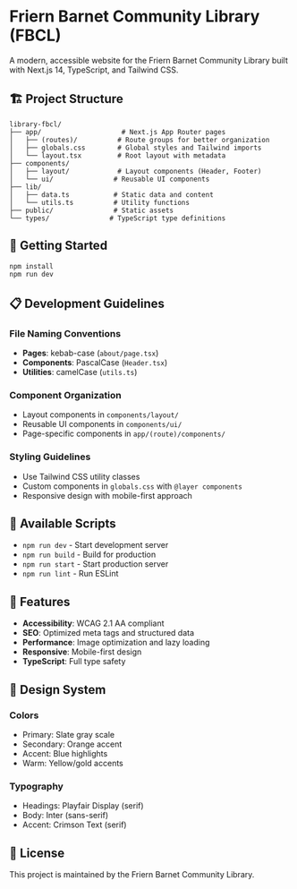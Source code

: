 # Friern Barnet Community Library (FBCL)

A modern, accessible website for the  Friern Barnet Community Library built with Next.js 14, TypeScript, and Tailwind CSS.

## 🏗️ Project Structure

```
library-fbcl/
├── app/                    # Next.js App Router pages
│   ├── (routes)/          # Route groups for better organization
│   ├── globals.css        # Global styles and Tailwind imports
│   └── layout.tsx         # Root layout with metadata
├── components/
│   ├── layout/            # Layout components (Header, Footer)
│   └── ui/               # Reusable UI components
├── lib/
│   ├── data.ts           # Static data and content
│   └── utils.ts          # Utility functions
├── public/               # Static assets
└── types/               # TypeScript type definitions
```

## 🚀 Getting Started

```bash
npm install
npm run dev
```

## 📋 Development Guidelines

### File Naming Conventions
- **Pages**: kebab-case (`about/page.tsx`)
- **Components**: PascalCase (`Header.tsx`)
- **Utilities**: camelCase (`utils.ts`)

### Component Organization
- Layout components in `components/layout/`
- Reusable UI components in `components/ui/`
- Page-specific components in `app/(route)/components/`

### Styling Guidelines
- Use Tailwind CSS utility classes
- Custom components in `globals.css` with `@layer components`
- Responsive design with mobile-first approach

## 🔧 Available Scripts

- `npm run dev` - Start development server
- `npm run build` - Build for production
- `npm run start` - Start production server
- `npm run lint` - Run ESLint

## 📱 Features

- **Accessibility**: WCAG 2.1 AA compliant
- **SEO**: Optimized meta tags and structured data
- **Performance**: Image optimization and lazy loading
- **Responsive**: Mobile-first design
- **TypeScript**: Full type safety

## 🎨 Design System

### Colors
- Primary: Slate gray scale
- Secondary: Orange accent
- Accent: Blue highlights
- Warm: Yellow/gold accents

### Typography
- Headings: Playfair Display (serif)
- Body: Inter (sans-serif)
- Accent: Crimson Text (serif)

## 📄 License

This project is maintained by the Friern Barnet Community Library.
